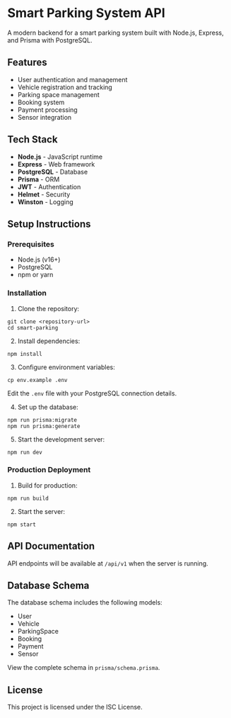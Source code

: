 # Smart Parking System API

A modern backend for a smart parking system built with Node.js, Express, and Prisma with PostgreSQL.

## Features

- User authentication and management
- Vehicle registration and tracking
- Parking space management
- Booking system
- Payment processing
- Sensor integration

## Tech Stack

- **Node.js** - JavaScript runtime
- **Express** - Web framework
- **PostgreSQL** - Database
- **Prisma** - ORM
- **JWT** - Authentication
- **Helmet** - Security
- **Winston** - Logging

## Setup Instructions

### Prerequisites

- Node.js (v16+)
- PostgreSQL
- npm or yarn

### Installation

1. Clone the repository:
```
git clone <repository-url>
cd smart-parking
```

2. Install dependencies:
```
npm install
```

3. Configure environment variables:
```
cp env.example .env
```
Edit the `.env` file with your PostgreSQL connection details.

4. Set up the database:
```
npm run prisma:migrate
npm run prisma:generate
```

5. Start the development server:
```
npm run dev
```

### Production Deployment

1. Build for production:
```
npm run build
```

2. Start the server:
```
npm start
```

## API Documentation

API endpoints will be available at `/api/v1` when the server is running.

## Database Schema

The database schema includes the following models:
- User
- Vehicle
- ParkingSpace
- Booking
- Payment
- Sensor

View the complete schema in `prisma/schema.prisma`.

## License

This project is licensed under the ISC License. 